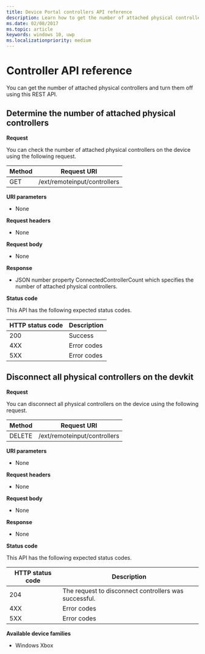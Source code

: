 ```yaml
---
title: Device Portal controllers API reference
description: Learn how to get the number of attached physical controllers and turn them off programmatically.
ms.date: 02/08/2017
ms.topic: article
keywords: windows 10, uwp
ms.localizationpriority: medium
---
```


# Controller API reference

You can get the number of attached physical controllers and turn them off using this REST API.

## Determine the number of attached physical controllers

**Request**

You can check the number of attached physical controllers on the device using the following request.

Method | Request URI |
-------|-------------|
| GET | /ext/remoteinput/controllers |

**URI parameters**

- None

**Request headers**

- None

**Request body**   

- None

**Response**   

- JSON number property ConnectedControllerCount which specifies the number of attached physical controllers.

**Status code**

This API has the following expected status codes.

| HTTP status code | Description |
|------------------|-------------|
| 200 | Success |
| 4XX | Error codes |
| 5XX | Error codes |

## Disconnect all physical controllers on the devkit

**Request**

You can disconnect all physical controllers on the device using the following request.

| Method | Request URI |
|--------|-------------|
| DELETE | /ext/remoteinput/controllers |

**URI parameters**

- None

**Request headers**

- None

**Request body**   

- None

**Response**   

- None 

**Status code**

This API has the following expected status codes.

| HTTP status code | Description |
|------------------|-------------|
| 204 | The request to disconnect controllers was successful. |
| 4XX | Error codes |
| 5XX | Error codes |

**Available device families**

* Windows Xbox
